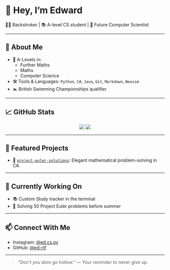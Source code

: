 # 👋 Hey, I’m Edward

🏊‍♂️ Backstroker | 📚 A-level CS student | 🧠 Future Computer Scientist

---

## 🚀 About Me

- 📘 A-Levels in:
  - Further Maths 
  - Maths 
  - Computer Science
- 🛠️ Tools & Languages: `Python`, `C#`, `Java`, `Git`, `Markdown`, `Neovim`
- 🏊 British Swimming Championships qualifier 

---

## 📈 GitHub Stats

<p align="center">
  <img src="https://github-readme-stats.vercel.app/api?username=Ed-rtf&_icons=true&theme=radical" />
  <img src="https://github-readme-stats.vercel.app/api/top-langs/?username=Ed-rtf&layout=compact&theme=radical" />
</p>

---

## 🧠 Featured Projects

- 🎯 [`project-euler-solutions`](https://github.com/ed-cs-py/project_euler_solutions): Elegant mathematical problem-solving in C#.

---

## 🎯 Currently Working On

- 📚 Custom Study tracker in the terminal
- 🧠 Solving 50 Project Euler problems before summer

---

## 📫 Connect With Me

- Instagram: [@ed.cs.py](https://instagram.com/ed_ldev)
- GitHub: [@ed-rtf](https://github.com/ed-cs-py)

---

> *“Don't you dare go hollow.”* — Your reminder to never give up.
